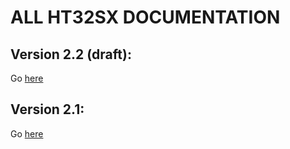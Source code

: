 # ALL HT32SX DOCUMENTATION

## Version 2.2 (draft):

Go [here](https://github.com/htmicron/ht32sx/tree/documents/2.2)


## Version 2.1:

Go [here](https://github.com/htmicron/ht32sx/tree/documents/2.1)
